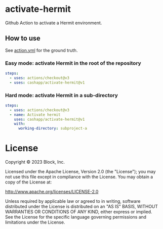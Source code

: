 # activate-hermit

Github Action to activate a Hermit environment.

## How to use

See [action.yml](action.yml) for the ground truth.

### Easy mode: activate Hermit in the root of the repository

```yaml
steps:
  - uses: actions/checkout@v3
  - uses: cashapp/activate-hermit@v1
```

### Hard mode: activate Hermit in a sub-directory

```yaml
steps:
  - uses: actions/checkout@v3
  - name: Activate hermit
    uses: cashapp/activate-hermit@v1
    with:
      working-directory: subproject-a
```

# License

Copyright © 2023 Block, Inc.

Licensed under the Apache License, Version 2.0 (the "License"); you may not use this file except in compliance with the License. You may obtain a copy of the License at:

http://www.apache.org/licenses/LICENSE-2.0

Unless required by applicable law or agreed to in writing, software distributed under the License is distributed on an "AS IS" BASIS, WITHOUT WARRANTIES OR CONDITIONS OF ANY KIND, either express or implied. See the License for the specific language governing permissions and limitations under the License.
